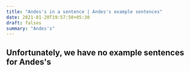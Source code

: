 ```yaml
---
title: "Andes's in a sentence | Andes's example sentences"
date: 2021-01-20T19:57:50+05:30
draft: falses
summary: "Andes's"
---
```

## Unfortunately, we have no example sentences for Andes's                 
